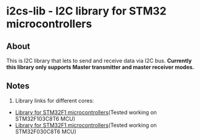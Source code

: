 # i2cs-lib - I2C library for STM32 microcontrollers

## About
 This is I2C library that lets to send and receive data via I2C bus.
  **Currently this library only supports Master transmitter and master receiver modes.**

## Notes
1) Library links for different cores:
- [Library for STM32F1 microcontrollers](https://github.com/TheAldas/i2cs-lib/tree/main/I2CS/STM32F1)(Tested working on STM32F103C8T6 MCU)
- [Library for STM32F1 microcontrollers](https://github.com/TheAldas/i2cs-lib/tree/main/I2CS/STM32F0)(Tested working on STM32F030C8T6 MCU)
